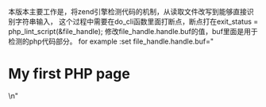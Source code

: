 本版本主要工作是，将zend引擎检测代码的机制，从读取文件改写到能够直接识别字符串输入，
这个过程中需要在do_cli函数里面打断点，断点打在exit_status = php_lint_script(&file_handle);
修改file_handle.handle.buf的值，buf里面是用于检测的php代码部分。
for example :set file_handle.handle.buf="<html><body><h1>My first PHP page</h1><?php echo 123  \"Hello World!\";?></body></html>\n"
